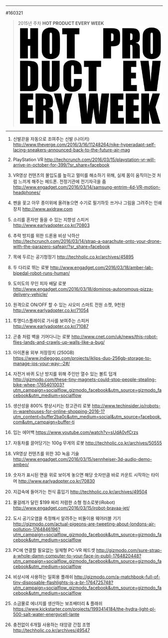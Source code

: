 
---  
#160321  
> 2015년 주차 **HOT PRODUCT EVERY WEEK**  
> ![pic](../image/MAIN.png)  

---  

1. 신발끈을 자동으로 조여주는 신발 (나이키)
http://www.theverge.com/2016/3/16/11248264/nike-hyperadapt-self-lacing-sneakers-announced-back-to-the-future-air-mag

2. PlayStation VR
http://techcrunch.com/2016/03/15/playstation-vr-will-arrive-in-october-for-399/?sr_share=facebook

3. VR영상 컨텐츠의 몰입도를 높히고 멀미를 해소하기 위해,
실제 몸이 움직이는것 처럼 느끼게 해주는 헤드폰. 전정기관에 전기자극을 줌 
http://www.engadget.com/2016/03/14/samsung-entrim-4d-VR-motion-headphones/

4. 펜을 꽂고 아무 종이위에 올려놓으면 수기로 필기하듯 쓰거나 그림을 그려주는 인쇄장치
http://www.axidraw.com

5. 소리를 혼자만 들을 수 있는 지향성 스피커
http://www.earlyadopter.co.kr/70803

6. 추락 방지를 위한 드론용 비상 낙하산
http://techcrunch.com/2016/03/14/strap-a-parachute-onto-your-drone-with-the-parazero-safeair/?sr_share=facebook

7. 목에 두르는 공기청정기
http://techholic.co.kr/archives/45895

8. 두 다리로 뛰는 로봇
http://www.engadget.com/2016/03/18/amber-lab-bipedal-robot-runs-human/

9. 도미도의 무인 피자 배달 로봇
http://www.engadget.com/2016/03/18/dominos-autonomous-pizza-delivery-vehicle/

10. 원격으로 ON/OFF 할 수 있는 샤오미 스마트 전원 소켓, 9천원
http://www.earlyadopter.co.kr/71054

11. 투명디스플레이로 가사를 보여주는 스피커
http://www.earlyadopter.co.kr/71087

12. 곤충 처럼 벽을 기어다니는 로봇
http://www.cnet.com/uk/news/this-robot-flies-lands-and-crawls-up-walls-like-a-bug/

13. 아이폰용 외부 저장장치 (250GB)
https://www.indiegogo.com/projects/iklips-duo-256gb-storage-to-manage-ios-your-way--2#/

14. 자전거 바퀴 도난 방지를 위해 주인만 열수 있는 볼트 덥개
http://gizmodo.com/these-tiny-magnets-could-stop-people-stealing-bike-whee-1765401003?utm_campaign=socialflow_gizmodo_facebook&utm_source=gizmodo_facebook&utm_medium=socialflow

15. 생산성을 800% 향상시키는 창고관리 로봇
http://www.techinsider.io/robots-in-warehouses-for-online-shopping-2016-1?utm_content=buffer2ba0c&utm_medium=social&utm_source=facebook.com&utm_campaign=buffer-ti

16. 입는 에어백
https://www.youtube.com/watch?v=sUdA0vfCrzs

17. 자동차를 끌어당기는 100g 무게의 로봇
http://techholic.co.kr/archives/50555

18. VR영상 컨텐츠를 위한 3D 녹음 기술
http://www.engadget.com/2016/03/15/sennheiser-3d-audio-demo-ambeo/

19. 숫자가 표시된 면을 위로 보이게 놓으면 해당 숫자만큼 바로 카운트 시작하는 타이머
http://www.earlyadopter.co.kr/70830

20. 지갑속에 들어가는 천식 흡입기
http://techholic.co.kr/archives/49504

21. 물걸레가 달린 $199 짜리 저렴한 소형 청소로봇(iRobot)
http://www.engadget.com/2016/03/15/irobot-bravaa-jet/

22. 도시 공기오염을 측정해서 알려주는 비둘이용 웨어러블 기기
http://gizmodo.com/actual-pigeons-are-tweeting-about-londons-air-pollution-1764846196?utm_campaign=socialflow_gizmodo_facebook&utm_source=gizmodo_facebook&utm_medium=socialflow

23. PC에 연결할 필요없는 일체형 PC-VR 헤드셋
http://gizmodo.com/sure-strap-a-whole-damn-computer-to-your-face-in-publi-1764820448?utm_campaign=socialflow_gizmodo_facebook&utm_source=gizmodo_facebook&utm_medium=socialflow

24. 비상시에 사용하는 일회용 플래쉬
http://gizmodo.com/a-matchbook-full-of-tiny-disposable-flashlights-is-a-br-1764725748?utm_campaign=socialflow_gizmodo_facebook&utm_source=gizmodo_facebook&utm_medium=socialflow

25. 소금물로 에너지를 생산하는 보조배터리 & 플래쉬
https://www.kickstarter.com/projects/1993414184/the-hydra-light-pl-500-salt-water-energycell-lante

26. 충전없이 6개월 사용하는 태앙광 간접 조명
http://techholic.co.kr/archives/49547
